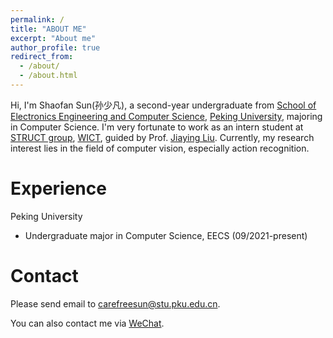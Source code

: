 ```yaml
---
permalink: /
title: "ABOUT ME"
excerpt: "About me"
author_profile: true
redirect_from: 
  - /about/
  - /about.html
---
```


Hi, I'm Shaofan Sun(孙少凡), a second-year undergraduate from [School of Electronics Engineering and Computer Science](https://eecs.pku.edu.cn/), [Peking University](https://www.pku.edu.cn/), majoring in Computer Science. I'm very fortunate to work as an intern student at [STRUCT group](https://www.icst.pku.edu.cn/struct), [WICT](https://www.icst.pku.edu.cn/), guided by Prof. [Jiaying Liu](https://www.icst.pku.edu.cn/struct/people/liujiaying.html). Currently, my research interest lies in the field of computer vision, especially action recognition.

# Experience
Peking University
- Undergraduate major in Computer Science, EECS (09/2021-present)

# Contact

Please send email to [carefreesun@stu.pku.edu.cn](mailto:carefreesun@stu.pku.edu.cn).

You can also contact me via [WeChat](../images/wechat.jpg).

